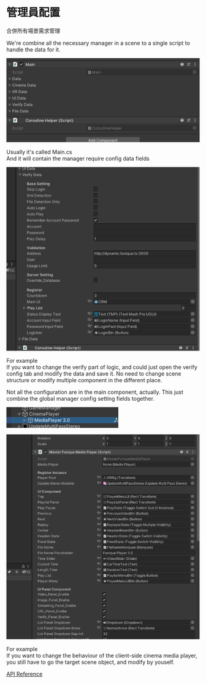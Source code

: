 # 管理員配置

合併所有場景需求管理

We're combine all the necessary manager in a scene to a single script to handle the data for it.

![main](../../images/mainscript.png)

Usually it's called Main.cs\
And it will contain the manager require config data fields

![verify](../../images/verify.png)

For example\
If you want to change the verify part of logic, and could just open the verify config tab and modify the data and save it. 
No need to change scene structure or modify multiple component in the different place.

Not all the configuration are in the main component, actually. 
This just combine the global manager config setting fields together.

![media 1](../../images/mediaplayer.png)

![media 2](../../images/media_fields.png)

For example\
If you want to change the behaviour of the client-side cinema media player, you still have to go the target scene object, and modify by youself.

[API Reference](../../api/Funique.Manager.ManagerBase-1.html)